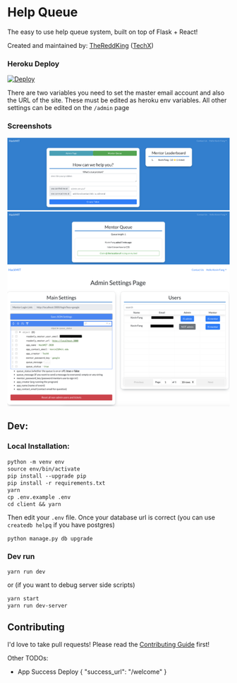 # Help Queue

The easy to use help queue system, built on top of Flask + React! 

Created and maintained by: [TheReddKing](mailto:kevin21@mit.edu) ([TechX](https://techx.io))


### Heroku Deploy

[![Deploy](https://www.herokucdn.com/deploy/button.svg)](https://heroku.com/deploy?template=https://github.com/techx/helpqueue/tree/master)

There are two variables you need to set the master email account and also the URL of the site. These must be edited as heroku env variables.
All other settings can be edited on the `/admin` page

### Screenshots

![Home Screen](./docs/img/opening.png)
![Mentor Screen](./docs/img/mentor.png)
![Admin Screen](./docs/img/admin.png)

## Dev:
### Local Installation:

    python -m venv env
    source env/bin/activate
    pip install --upgrade pip
    pip install -r requirements.txt
    yarn
    cp .env.example .env
    cd client && yarn

Then edit your `.env` file. Once your database url is correct (you can use `createdb helpq` if you have postgres)

    python manage.py db upgrade

### Dev run

    yarn run dev
    
or (if you want to debug server side scripts)

    yarn start
    yarn run dev-server

Contributing
------------

I'd love to take pull requests! Please read the [Contributing Guide](CONTRIBUTING.md) first!

Other TODOs:
- App Success Deploy
{
  "success_url": "/welcome"
}
